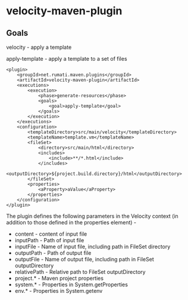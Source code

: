 velocity-maven-plugin
=====================

Goals
-----

velocity - apply a template

apply-template - apply a template to a set of files

    <plugin>
        <groupId>net.rumati.maven.plugins</groupId>
        <artifactId>velocity-maven-plugin</artifactId>
        <executions>
            <execution>
                <phase>generate-resources</phase>
                <goals>
                    <goal>apply-template</goal>
                </goals>
            </execution>
        </executions>
        <configuration>
            <templateDirectory>src/main/velocity</templateDirectory>
            <templateName>template.vm</templateName>
            <fileSet>
                <directory>src/main/html</directory>
                <includes>
                    <include>**/*.html</include>
                </includes>
                <outputDirectory>${project.build.directory}/html</outputDirectory>
            </fileSet>
            <properties>
                <aProperty>aValue</aProperty>
            </properties>
        </configuration>
    </plugin>

The plugin defines the following parameters in the Velocity context (in addition to those defined in the properties
element) -

* content - content of input file
* inputPath - Path of input file
* inputFile - Name of input file, including path in FileSet directory
* outputPath - Path of output file
* outputFile - Name of output file, including path in FileSet outputDirectory
* relativePath - Relative path to FileSet outputDirectory
* project.* - Maven project properties
* system.* - Properties in System.getProperties
* env.* - Properties in System.getenv
